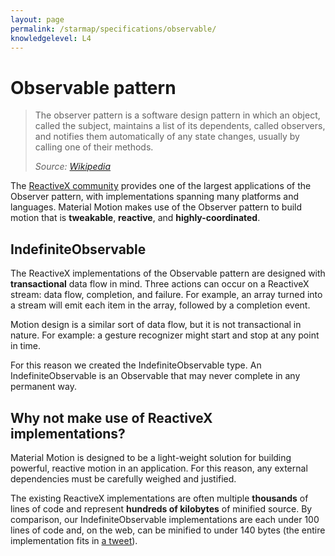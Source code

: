 ```yaml
---
layout: page
permalink: /starmap/specifications/observable/
knowledgelevel: L4
---
```


# Observable pattern

> The observer pattern is a software design pattern in which an object, called the subject,
> maintains a list of its dependents, called observers, and notifies them automatically of any state
> changes, usually by calling one of their methods.
>
> *Source: [Wikipedia](https://en.wikipedia.org/wiki/Observer_pattern)*

The [ReactiveX community](http://reactivex.io/) provides one of the largest applications of the
Observer pattern, with implementations spanning many platforms and languages. Material Motion makes
use of the Observer pattern to build motion that is **tweakable**, **reactive**, and
**highly-coordinated**.

## IndefiniteObservable

The ReactiveX implementations of the Observable pattern are designed with **transactional** data
flow in mind. Three actions can occur on a ReactiveX stream: data flow, completion, and failure. For
example, an array turned into a stream will emit each item in the array, followed by a completion
event.

Motion design is a similar sort of data flow, but it is not transactional in nature. For example: a
gesture recognizer might start and stop at any point in time.

For this reason we created the IndefiniteObservable type. An IndefiniteObservable is an Observable
that may never complete in any permanent way.

## Why not make use of ReactiveX implementations?

Material Motion is designed to be a light-weight solution for building powerful, reactive motion in
an application. For this reason, any external dependencies must be carefully weighed and justified.

The existing ReactiveX implementations are often multiple **thousands** of lines of code and
represent **hundreds of kilobytes** of minified source. By comparison, our IndefiniteObservable
implementations are each under 100 lines of code and, on the web, can be minified to under 140 bytes
(the entire implementation fits in
[a tweet](https://twitter.com/material_motion/status/804855074988003328)).
